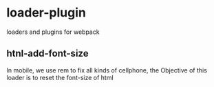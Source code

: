 # loader-plugin
loaders and plugins for webpack

## htnl-add-font-size
In mobile, we use rem to fix all kinds of cellphone, the Objective of this loader is to reset the font-size of html